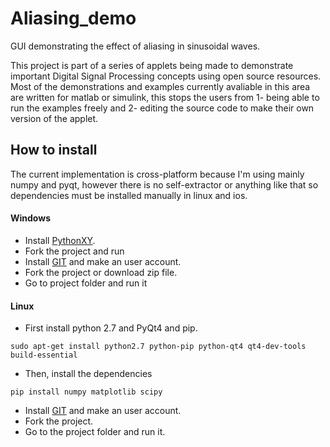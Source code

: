# Aliasing_demo

GUI demonstrating the effect of aliasing in sinusoidal waves. 

This project is part of a series of applets being made to demonstrate important Digital Signal Processing concepts using open source resources. Most of the demonstrations and examples currently avaliable in this area are written for matlab or simulink, this stops the users from 1- being able to run the examples freely and 2- editing the source code to make their own version of the applet.


## How to install
The current implementation is cross-platform because I'm using mainly numpy and pyqt, however there is no self-extractor or anything like that so dependencies must be installed manually in linux and ios.

#### Windows

  * Install [PythonXY](https://code.google.com/p/pythonxy/).
  * Fork the project and run
  * Install [GIT](https://help.github.com/articles/set-up-git#platform-windows) and make an user account. 
  * Fork the project or download zip file.
  * Go to project folder and run it

#### Linux

  * First install python 2.7 and PyQt4 and pip.

```
sudo apt-get install python2.7 python-pip python-qt4 qt4-dev-tools build-essential
```

  * Then, install the dependencies

```
pip install numpy matplotlib scipy
```

  * Install [GIT](https://help.github.com/articles/set-up-git#platform-linux) and make an user account. 
  * Fork the project. 
  * Go to the project folder and run it.
